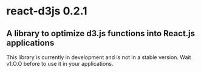 # react-d3js 0.2.1

## A library to optimize d3.js functions into React.js applications

This library is currently in development and is not in a stable version.
Wait v1.O.O before to use it in your applications.

